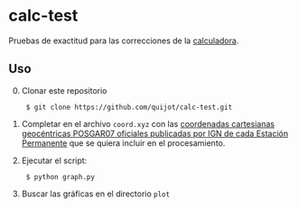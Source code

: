 # calc-test

Pruebas de exactitud para las correcciones de la [calculadora](http://www.fceia.unr.edu.ar/gps/calc/).

## Uso

0. Clonar este repositorio

        $ git clone https://github.com/quijot/calc-test.git

1. Completar en el archivo `coord.xyz` con las [coordenadas cartesianas geocéntricas POSGAR07 oficiales publicadas por IGN de cada Estación Permanente](http://www.ign.gob.ar/NuestrasActividades/Geodesia/RamsacNtrip/Mapa) que se quiera incluir en el procesamiento.

2. Ejecutar el script:

        $ python graph.py

3. Buscar las gráficas en el directorio `plot`
